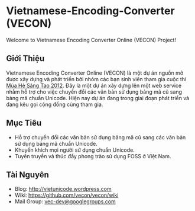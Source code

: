 # Vietnamese-Encoding-Converter (VECON)

Welcome to Vietnamese Encoding Converter Online (VECON) Project! 

## Giới Thiệu

Vietnamese Encoding Converter Online (VECON) là một dự án nguồn mở được xây dựng và phát triển bởi nhóm các bạn sinh viên tham gia cuộc thi [Mùa Hè Sáng Tạo 2012](http://vfossa.vn/vi/mhst/2012/). Đây là một dự án xây dựng lên một web service nhằm hỗ trợ cho việc chuyển đổi các văn bản sử dụng bảng mã cũ sang bảng mã chuẩn Unicode. Hiện nay dự án đang trong giai đoạn phát triển và đang kêu gọi cộng đồng cùng tham gia.

## Mục Tiêu

* Hỗ trợ chuyển đổi các văn bản sử dụng bảng mã cũ sang các văn bản sử dụng bảng mã chuẩn Unicode.
* Khuyến khích mọi người sử dụng chuẩn Unicode.
* Tuyên truyền và thúc đẩy phong trào sử dụng FOSS ở Việt Nam.

## Tài Nguyên

* Blog: http://vietunicode.wordpress.com
* Wiki: https://github.com/vecon/vecon/wiki
* Mail Group: vec-dev@googlegroups.com
